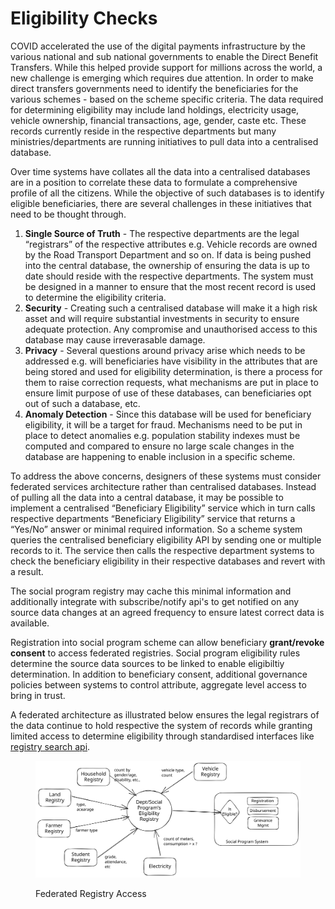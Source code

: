 # Eligibility Checks

COVID accelerated the use of the digital payments infrastructure by the various national and sub national governments to enable the Direct Benefit Transfers. While this helped provide support for millions across the world, a new challenge is emerging which requires due attention. In order to make direct transfers governments need to identify the beneficiaries for the various schemes - based on the scheme specific criteria. The data required for determining eligibility may include land holdings, electricity usage, vehicle ownership, financial transactions, age, gender, caste etc. These records currently reside in the respective departments but many ministries/departments are running initiatives to pull data into a centralised database.&#x20;

Over time systems have collates all the data into a centralised databases are in a position to correlate these data to formulate a comprehensive profile of all the citizens. While the objective of such databases is to identify eligible beneficiaries, there are several challenges in these initiatives that need to be thought through.

1. **Single Source of Truth** - The respective departments are the legal “registrars” of the respective attributes e.g. Vehicle records are owned by the Road Transport Department and so on. If data is being pushed into the central database, the ownership of ensuring the data is up to date should reside with the respective departments. The system must be designed in a manner to ensure that the most recent record is used to determine the eligibility criteria.
2. **Security** - Creating such a centralised database will make it a high risk asset and will require substantial investments in security to ensure adequate protection. Any compromise and unauthorised access to this database may cause irreverasable damage.&#x20;
3. **Privacy** - Several questions around privacy arise which needs to be addressed e.g. will beneficiaries have visibility in the attributes that are being stored and used for eligibility determination, is there a process for them to raise correction requests, what mechanisms are put in place to ensure limit purpose of use of these databases, can beneficiaries opt out of such a database, etc.
4. **Anomaly Detection** - Since this database will be used for beneficiary eligibility, it will be a target for fraud. Mechanisms need to be put in place to detect anomalies e.g. population stability indexes must be computed and compared to ensure no large scale changes in the database are happening to enable inclusion in a specific scheme.

To address the above concerns, designers of these systems must consider federated services architecture rather than centralised databases. Instead of pulling all the data into a central database, it may be possible to implement a centralised “Beneficiary Eligibility” service which in turn calls respective departments “Beneficiary Eligibility” service that returns a “Yes/No” answer or minimal required information. So a scheme system queries the centralised beneficiary eligibility API by sending one or multiple records to it. The service then calls the respective department systems to check the beneficiary eligibility in their respective databases and revert with a result.

The social program registry may cache this minimal information and additionally integrate with subscribe/notify api's to get notified on any source data changes at an agreed frequency to ensure latest correct data is available.

Registration into social program scheme can allow beneficiary **grant/revoke consent** to access federated registries. Social program eligibility rules determine the source data sources to be linked to enable eligibiltiy determination. In addition to beneficiary consent, additional governance policies between systems to control attribute, aggregate level access to bring in trust.

A federated architecture as illustrated below ensures the legal registrars of the data continue to hold respective the system of records while granting limited access to determine eligibility through standardised interfaces like [registry search api](../registries.md).



<figure><img src="../../../.gitbook/assets/file.excalidraw.svg" alt=""><figcaption><p>Federated Registry Access</p></figcaption></figure>

